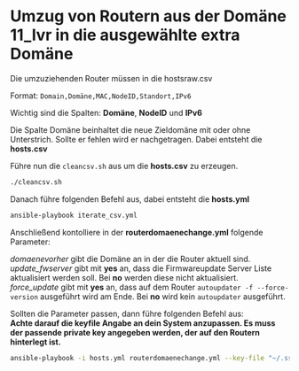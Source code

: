 # Umzug von Routern aus der Domäne 11_lvr in die ausgewählte extra Domäne



Die umzuziehenden Router müssen in die hostsraw.csv

Format:
`Domain,Domäne,MAC,NodeID,Standort,IPv6`

Wichtig sind die Spalten: **Domäne**, **NodeID** und **IPv6**

Die Spalte Domäne beinhaltet die neue Zieldomäne mit oder ohne Unterstrich. Sollte er fehlen wird er nachgetragen.
Dabei entsteht die **hosts.csv**


Führe nun die `cleancsv.sh` aus um die **hosts.csv** zu erzeugen.
```bash
./cleancsv.sh
```

Danach führe folgenden Befehl aus, dabei entsteht die **hosts.yml**

```bash
ansible-playbook iterate_csv.yml
```


Anschließend kontolliere in der **routerdomaenechange.yml** folgende Parameter:

*domaenevorher* gibt die Domäne an in der die Router aktuell sind.<br>
*update_fwserver* gibt mit **yes** an, dass die Firmwareupdate Server Liste aktualisiert werden soll. Bei **no** werden diese nicht aktualisiert.<br>
*force_update* gibt mit **yes** an, dass auf dem Router `autoupdater -f --force-version` ausgeführt wird am Ende. Bei **no** wird kein `autoupdater` ausgeführt.<br>

Sollten die Parameter passen, dann führe folgenden Befehl aus:<br>
**Achte darauf die keyfile Angabe an dein System anzupassen. Es muss der passende private key angegeben werden, der auf den Routern hinterlegt ist.**

```bash
ansible-playbook -i hosts.yml routerdomaenechange.yml --key-file "~/.ssh/id_rsa"
```
